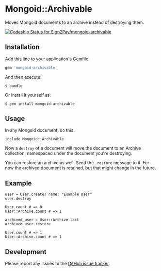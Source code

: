 # Mongoid::Archivable

Moves Mongoid documents to an archive instead of destroying them.

[ ![Codeship Status for Sign2Pay/mongoid-archivable](https://codeship.com/projects/a6d39180-c4c7-0132-bf85-1a3509ce6b71/status?branch=master)](https://codeship.com/projects/74192)

## Installation

Add this line to your application's Gemfile:

```ruby
gem 'mongoid-archivable'
```

And then execute:

    $ bundle

Or install it yourself as:

    $ gem install mongoid-archivable

## Usage

In any Mongoid document, do this:

```
include Mongoid::Archivable
```

Now a `destroy` of a document will move the document to an Archive collection, namespaced under the document you're destroying.

You can restore an archive as well. Send the `.restore` message to it. For now the archived document is retained, but that might change in the future.

## Example

```
user = User.create! name: "Example User"
user.destroy

User.count # => 0
User::Archive.count # => 1

archived_user = User::Archive.last
archived_user.restore

User.count # => 1
User::Archive.count # => 1
```

## Development

Please report any issues to the [GitHub issue tracker](https://github.com/Sign2Pay/mongoid-archivable/issues).
